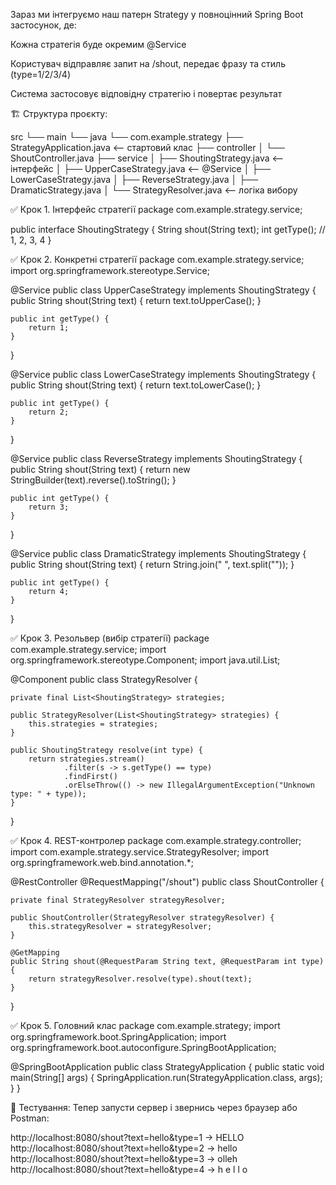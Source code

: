 Зараз ми інтегруємо наш патерн Strategy у повноцінний Spring Boot застосунок, де:

Кожна стратегія буде окремим @Service

Користувач відправляє запит на /shout, передає фразу та стиль (type=1/2/3/4)

Система застосовує відповідну стратегію і повертає результат

🏗️ Структура проєкту:

src
└── main
└── java
└── com.example.strategy
├── StrategyApplication.java   <-- стартовий клас
├── controller
│   └── ShoutController.java
├── service
│   ├── ShoutingStrategy.java       <-- інтерфейс
│   ├── UpperCaseStrategy.java     <-- @Service
│   ├── LowerCaseStrategy.java
│   ├── ReverseStrategy.java
│   ├── DramaticStrategy.java
│   └── StrategyResolver.java      <-- логіка вибору

✅ Крок 1. Інтерфейс стратегії
package com.example.strategy.service;

public interface ShoutingStrategy {
String shout(String text);
int getType();  // 1, 2, 3, 4
}

✅ Крок 2. Конкретні стратегії
package com.example.strategy.service;
import org.springframework.stereotype.Service;

@Service
public class UpperCaseStrategy implements ShoutingStrategy {
public String shout(String text) {
return text.toUpperCase();
}

    public int getType() {
        return 1;
    }
}

@Service
public class LowerCaseStrategy implements ShoutingStrategy {
public String shout(String text) {
return text.toLowerCase();
}

    public int getType() {
        return 2;
    }
}

@Service
public class ReverseStrategy implements ShoutingStrategy {
public String shout(String text) {
return new StringBuilder(text).reverse().toString();
}

    public int getType() {
        return 3;
    }
}

@Service
public class DramaticStrategy implements ShoutingStrategy {
public String shout(String text) {
return String.join(" ", text.split(""));
}

    public int getType() {
        return 4;
    }
}

✅ Крок 3. Резольвер (вибір стратегії)
package com.example.strategy.service;
import org.springframework.stereotype.Component;
import java.util.List;

@Component
public class StrategyResolver {

    private final List<ShoutingStrategy> strategies;

    public StrategyResolver(List<ShoutingStrategy> strategies) {
        this.strategies = strategies;
    }

    public ShoutingStrategy resolve(int type) {
        return strategies.stream()
                .filter(s -> s.getType() == type)
                .findFirst()
                .orElseThrow(() -> new IllegalArgumentException("Unknown type: " + type));
    }
}

✅ Крок 4. REST-контролер
package com.example.strategy.controller;
import com.example.strategy.service.StrategyResolver;
import org.springframework.web.bind.annotation.*;

@RestController
@RequestMapping("/shout")
public class ShoutController {

    private final StrategyResolver strategyResolver;

    public ShoutController(StrategyResolver strategyResolver) {
        this.strategyResolver = strategyResolver;
    }

    @GetMapping
    public String shout(@RequestParam String text, @RequestParam int type) {
        return strategyResolver.resolve(type).shout(text);
    }
}

✅ Крок 5. Головний клас
package com.example.strategy;
import org.springframework.boot.SpringApplication;
import org.springframework.boot.autoconfigure.SpringBootApplication;

@SpringBootApplication
public class StrategyApplication {
public static void main(String[] args) {
SpringApplication.run(StrategyApplication.class, args);
}
}

🧪 Тестування:
Тепер запусти сервер і звернись через браузер або Postman:

http://localhost:8080/shout?text=hello&type=1  -> HELLO  
http://localhost:8080/shout?text=hello&type=2  -> hello  
http://localhost:8080/shout?text=hello&type=3  -> olleh  
http://localhost:8080/shout?text=hello&type=4  -> h e l l o
